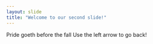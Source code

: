 ```yaml
---
layout: slide
title: "Welcome to our second slide!"
---
```

Pride goeth before the fall
Use the left arrow to go back!
